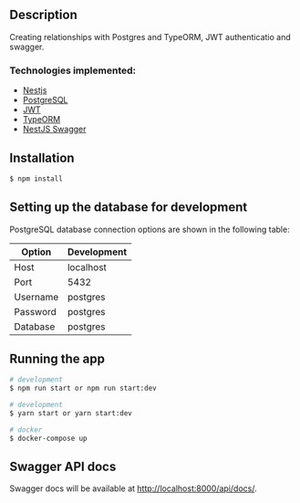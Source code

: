 
## Description

 Creating relationships with Postgres and TypeORM, JWT authenticatio and swagger.

### Technologies implemented:

-   [Nestjs](https://nestjs.com/) 
-   [PostgreSQL](https://www.postgresql.org/)
-   [JWT](https://jwt.io/)
-   [TypeORM](https://typeorm.io/#/)
-   [NestJS Swagger](https://github.com/nestjs/swagger)

## Installation

```bash
$ npm install
```

## Setting up the database for development 

PostgreSQL database connection options are shown in the following table:

| Option   | Development |
| -------- | ----------- 
| Host     | localhost   |
| Port     | 5432        |
| Username | postgres    |
| Password | postgres    |
| Database | postgres    |  

## Running the app

```bash
# development
$ npm run start or npm run start:dev

# development
$ yarn start or yarn start:dev

# docker
$ docker-compose up
```

## Swagger API docs
Swagger docs will be available at [http://localhost:8000/api/docs/](http://localhost:8000/api/docs/).

